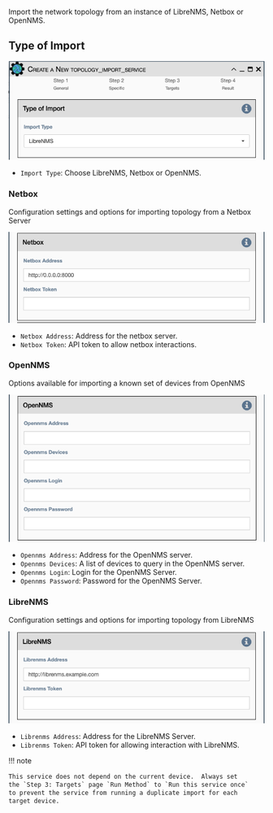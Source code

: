 Import the network topology from an instance of LibreNMS, Netbox or OpenNMS.

## Type of Import

![Topology Import Service](../../_static/automation/service_types/topology_import.png)

- `Import Type`: Choose LibreNMS, Netbox or OpenNMS.

### Netbox

Configuration settings and options for importing topology from a Netbox
Server

![Netbox Import](../../_static/automation/service_types/topology_import_netbox.png)

- `Netbox Address`: Address for the netbox server.
- `Netbox Token`: API token to allow netbox interactions.

### OpenNMS

Options available for importing a known set of devices from OpenNMS

![OpenNMS Import](../../_static/automation/service_types/topology_import_opennms.png)

- `Opennms Address`: Address for the OpenNMS server.
- `Opennms Devices`: A list of devices to query in the OpenNMS server.
- `Opennms Login`: Login for the OpenNMS Server.
- `Opennms Password`: Password for the OpenNMS Server.

### LibreNMS

Configuration settings and options for importing topology from
LibreNMS 

![LibreNMS Import](../../_static/automation/service_types/topology_import_librenms.png)

- `Librenms Address`: Address for the LibreNMS Server.
- `Librenms Token`: API token for allowing interaction with LibreNMS.

!!! note

    This service does not depend on the current device.  Always set
    the `Step 3: Targets` page `Run Method` to `Run this service once` 
    to prevent the service from running a duplicate import for each
    target device.
